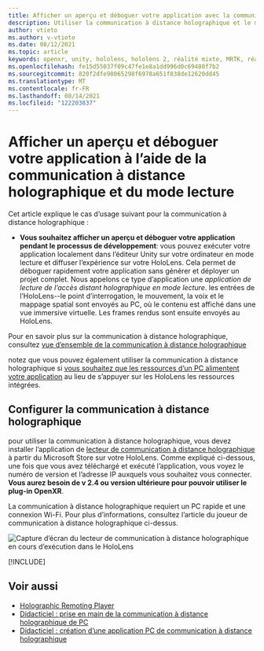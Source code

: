 ```yaml
---
title: Afficher un aperçu et déboguer votre application avec la communication à distance holographique et le mode lecture
description: Utiliser la communication à distance holographique et le mode lecture pour afficher un aperçu et déboguer votre application
author: vtieto
ms.author: v-vtieto
ms.date: 08/12/2021
ms.topic: article
keywords: openxr, unity, hololens, hololens 2, réalité mixte, MRTK, réalité mixte Shared Computer Toolkit, réalité augmentée, réalité virtuelle, casques de réalité mixte, apprentissage, didacticiel, prise en main, communication à distance holographique, bureau, préversion, débogage
ms.openlocfilehash: fe15d55037f09c47fe1e8a1dd996d0c69480f7b2
ms.sourcegitcommit: 820f2dfe98065298f6978a651f838de12620dd45
ms.translationtype: MT
ms.contentlocale: fr-FR
ms.lasthandoff: 08/14/2021
ms.locfileid: "122203837"
---
```

# <a name="preview-and-debug-your-app-using-holographic-remoting-and-play-mode"></a>Afficher un aperçu et déboguer votre application à l’aide de la communication à distance holographique et du mode lecture

Cet article explique le cas d’usage suivant pour la communication à distance holographique : 

- **Vous souhaitez afficher un aperçu et déboguer votre application pendant le processus de développement**: vous pouvez exécuter votre application localement dans l’éditeur Unity sur votre ordinateur en mode lecture et diffuser l’expérience sur votre HoloLens. Cela permet de déboguer rapidement votre application sans générer et déployer un projet complet. Nous appelons ce type d’application une _application de lecture de l’accès distant holographique en mode lecture_. les entrées de l’HoloLens--le point d’interrogation, le mouvement, la voix et le mappage spatial sont envoyés au PC, où le contenu est affiché dans une vue immersive virtuelle. Les frames rendus sont ensuite envoyés au HoloLens. 

Pour en savoir plus sur la communication à distance holographique, consultez [vue d’ensemble de la communication à distance holographique](../platform-capabilities-and-apis/holographic-remoting-overview.md)

notez que vous pouvez également utiliser la communication à distance holographique si [vous souhaitez que les ressources d’un PC alimentent votre application](use-pc-resources.md) au lieu de s’appuyer sur les HoloLens les ressources intégrées.

## <a name="set-up-holographic-remoting"></a>Configurer la communication à distance holographique

pour utiliser la communication à distance holographique, vous devez installer l’application de [lecteur de communication à distance holographique](../platform-capabilities-and-apis/holographic-remoting-player.md) à partir du Microsoft Store sur votre HoloLens. Comme expliqué ci-dessous, une fois que vous avez téléchargé et exécuté l’application, vous voyez le numéro de version et l’adresse IP auxquels vous souhaitez vous connecter. **Vous aurez besoin de v 2.4 ou version ultérieure pour pouvoir utiliser le plug-in OpenXR**.

La communication à distance holographique requiert un PC rapide et une connexion Wi-Fi. Pour plus d’informations, consultez l’article du joueur de communication à distance holographique ci-dessus.

![Capture d’écran du lecteur de communication à distance holographique en cours d’exécution dans le HoloLens](images/openxr-features-img-01.png)

[!INCLUDE[](includes/unity-play-mode.md)]

## <a name="see-also"></a>Voir aussi
* [Holographic Remoting Player](../platform-capabilities-and-apis/holographic-remoting-player.md)
* [Didacticiel : prise en main de la communication à distance holographique de PC](tutorials/mr-learning-pc-holographic-remoting-01.md)
* [Didacticiel : création d’une application PC de communication à distance holographique](tutorials/mr-learning-pc-holographic-remoting-02.md)
